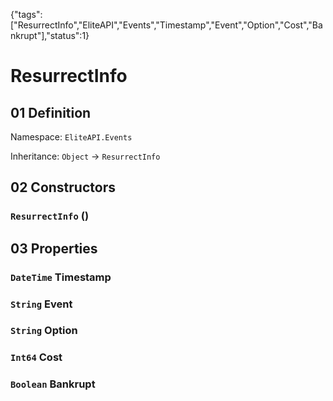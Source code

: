 {"tags":["ResurrectInfo","EliteAPI","Events","Timestamp","Event","Option","Cost","Bankrupt"],"status":1}

# ResurrectInfo

## 01 Definition

Namespace: `EliteAPI.Events`

Inheritance: `Object` → `ResurrectInfo`

## 02 Constructors

### `ResurrectInfo` ()

## 03 Properties

### `DateTime` Timestamp

### `String` Event

### `String` Option

### `Int64` Cost

### `Boolean` Bankrupt


